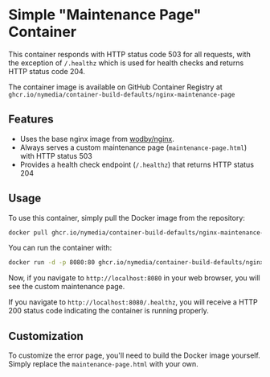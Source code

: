 # Simple "Maintenance Page" Container

This container responds with HTTP status code 503 for all requests, with the exception of `/.healthz` which is used for health checks and returns HTTP status code 204.

The container image is available on GitHub Container Registry at `ghcr.io/nymedia/container-build-defaults/nginx-maintenance-page`

## Features

- Uses the base nginx image from [wodby/nginx](https://github.com/wodby/nginx).
- Always serves a custom maintenance page (`maintenance-page.html`) with HTTP status 503
- Provides a health check endpoint (`/.healthz`) that returns HTTP status 204

## Usage

To use this container, simply pull the Docker image from the repository:

```bash
docker pull ghcr.io/nymedia/container-build-defaults/nginx-maintenance-page:1.x
```

You can run the container with:

```bash
docker run -d -p 8080:80 ghcr.io/nymedia/container-build-defaults/nginx-maintenance-page:1.x
```

Now, if you navigate to `http://localhost:8080` in your web browser, you will see the custom maintenance page.

If you navigate to `http://localhost:8080/.healthz`, you will receive a HTTP 200 status code indicating the container is running properly.

## Customization

To customize the error page, you'll need to build the Docker image yourself.
Simply replace the `maintenance-page.html` with your own.
